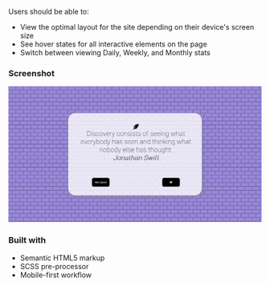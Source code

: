 Users should be able to:

- View the optimal layout for the site depending on their device's screen size
- See hover states for all interactive elements on the page
- Switch between viewing Daily, Weekly, and Monthly stats

### Screenshot

![](./img/desktop-preview.png)

### Built with

- Semantic HTML5 markup
- SCSS pre-processor
- Mobile-first workflow
